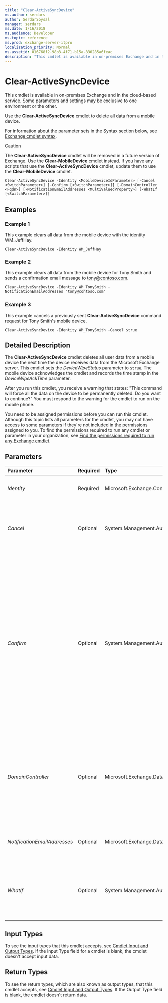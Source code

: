 ```yaml
---
title: "Clear-ActiveSyncDevice"
ms.author: serdars
author: SerdarSoysal
manager: serdars
ms.date: 1/16/2018
ms.audience: Developer
ms.topic: reference
ms.prod: exchange-server-itpro
localization_priority: Normal
ms.assetid: 016768f2-98b3-4f71-b15a-830285a6feac
description: "This cmdlet is available in on-premises Exchange and in the cloud-based service. Some parameters and settings may be exclusive to one environment or the other."
---
```


# Clear-ActiveSyncDevice

This cmdlet is available in on-premises Exchange and in the cloud-based service. Some parameters and settings may be exclusive to one environment or the other. 
  
Use the **Clear-ActiveSyncDevice** cmdlet to delete all data from a mobile device.
  
For information about the parameter sets in the Syntax section below, see [Exchange cmdlet syntax](https://technet.microsoft.com/library/bb123552.aspx). 
  
> [!CAUTION]
> The **Clear-ActiveSyncDevice** cmdlet will be removed in a future version of Exchange. Use the **Clear-MobileDevice** cmdlet instead. If you have any scripts that use the **Clear-ActiveSyncDevice** cmdlet, update them to use the **Clear-MobileDevice** cmdlet.
  
```
Clear-ActiveSyncDevice -Identity <MobileDeviceIdParameter> [-Cancel <SwitchParameter>] [-Confirm [<SwitchParameter>]] [-DomainController <Fqdn>] [-NotificationEmailAddresses <MultiValuedProperty>] [-WhatIf [<SwitchParameter>]]

```

## Examples
<a name="Examples"> </a>

### Example 1

This example clears all data from the mobile device with the identity WM_JeffHay.
  
```
Clear-ActiveSyncDevice -Identity WM_JeffHay
```

### Example 2

This example clears all data from the mobile device for Tony Smith and sends a confirmation email message to tony@contoso.com.
  
```
Clear-ActiveSyncDevice -Identity WM_TonySmith -NotificationEmailAddresses "tony@contoso.com"
```

### Example 3

This example cancels a previously sent **Clear-ActiveSyncDevice** command request for Tony Smith's mobile device.
  
```
Clear-ActiveSyncDevice -Identity WM_TonySmith -Cancel $true
```

## Detailed Description
<a name="DetailedDescription"> </a>

The **Clear-ActiveSyncDevice** cmdlet deletes all user data from a mobile device the next time the device receives data from the Microsoft Exchange server. This cmdlet sets the _DeviceWipeStatus_ parameter to `$true`. The mobile device acknowledges the cmdlet and records the time stamp in the _DeviceWipeAckTime_ parameter.
  
After you run this cmdlet, you receive a warning that states: "This command will force all the data on the device to be permanently deleted. Do you want to continue?" You must respond to the warning for the cmdlet to run on the mobile phone.
  
You need to be assigned permissions before you can run this cmdlet. Although this topic lists all parameters for the cmdlet, you may not have access to some parameters if they're not included in the permissions assigned to you. To find the permissions required to run any cmdlet or parameter in your organization, see [Find the permissions required to run any Exchange cmdlet](https://technet.microsoft.com/library/mt432940.aspx).
  
## Parameters
<a name="DetailedDescription"> </a>

|**Parameter**|**Required**|**Type**|**Description**|
|:-----|:-----|:-----|:-----|
| _Identity_ <br/> |Required  <br/> |Microsoft.Exchange.Configuration.Tasks.MobileDeviceIdParameter  <br/> |The _Identity_ parameter specifies the identity of the device that you want to reset. <br/> |
| _Cancel_ <br/> |Optional  <br/> |System.Management.Automation.SwitchParameter  <br/> |The _Cancel_ switch specifies whether the command should be canceled. If you use the _Cancel_ switch, a cancellation request is issued for the remote device wipe. <br/> |
| _Confirm_ <br/> |Optional  <br/> |System.Management.Automation.SwitchParameter  <br/> | The _Confirm_ switch specifies whether to show or hide the confirmation prompt. How this switch affects the cmdlet depends on if the cmdlet requires confirmation before proceeding. <br/>  Destructive cmdlets (for example, **Remove-\*** cmdlets) have a built-in pause that forces you to acknowledge the command before proceeding. For these cmdlets, you can skip the confirmation prompt by using this exact syntax: `-Confirm:$false`.  <br/>  Most other cmdlets (for example, **New-\*** and **Set-\*** cmdlets) don't have a built-in pause. For these cmdlets, specifying the _Confirm_ switch without a value introduces a pause that forces you acknowledge the command before proceeding. <br/> |
| _DomainController_ <br/> |Optional  <br/> |Microsoft.Exchange.Data.Fqdn  <br/> |This parameter is available only in on-premises Exchange.  <br/> The _DomainController_ parameter specifies the domain controller that's used by this cmdlet to read data from or write data to Active Directory. You identify the domain controller by its fully qualified domain name (FQDN). For example, `dc01.contoso.com`.  <br/> |
| _NotificationEmailAddresses_ <br/> |Optional  <br/> |Microsoft.Exchange.Data.MultiValuedProperty  <br/> |The _NotificationEmailAddresses_ parameter specifies the notification email address for the remote device wipe confirmation. <br/> |
| _WhatIf_ <br/> |Optional  <br/> |System.Management.Automation.SwitchParameter  <br/> |The _WhatIf_ switch simulates the actions of the command. You can use this switch to view the changes that would occur without actually applying those changes. You don't need to specify a value with this switch. <br/> |
   
## Input Types
<a name="InputTypes"> </a>

To see the input types that this cmdlet accepts, see [Cmdlet Input and Output Types](http://go.microsoft.com/fwlink/p/?linkId=616387). If the Input Type field for a cmdlet is blank, the cmdlet doesn't accept input data. 
  
## Return Types
<a name="ReturnTypes"> </a>

To see the return types, which are also known as output types, that this cmdlet accepts, see [Cmdlet Input and Output Types](http://go.microsoft.com/fwlink/p/?linkId=616387). If the Output Type field is blank, the cmdlet doesn't return data. 
  

